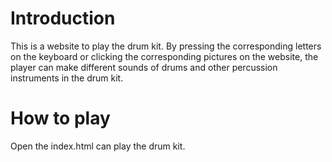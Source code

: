 # Introduction
This is a website to play the drum kit. By pressing the corresponding letters on the keyboard or clicking the corresponding pictures on the website, the player can make different sounds of drums and other percussion instruments in the drum kit.

# How to play
Open the index.html can play the drum kit.
